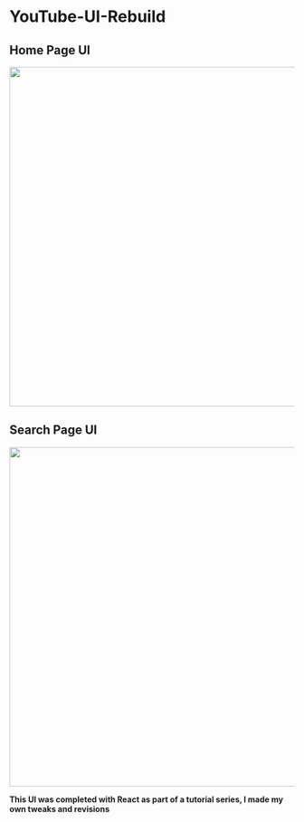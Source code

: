 # YouTube-UI-Rebuild

## Home Page UI

<img src="https://github.com/HansonSoftware/YouTube-UI-Rebuild/blob/main/Photos/HomePage.PNG" width="1000" height="600"/>

## Search Page UI

<img src="https://github.com/HansonSoftware/YouTube-UI-Rebuild/blob/main/Photos/SearchPage.PNG" width="1000" height="600"/>

**This UI was completed with React as part of a tutorial series, I made my own tweaks and revisions**
